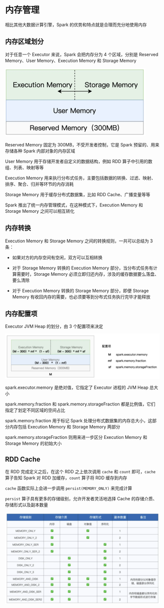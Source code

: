 # 内存管理

相比其他大数据计算引擎，Spark 的优势和特点就是合理而充分地使用内存

## 内存区域划分

对于任意一个 Executor 来说，Spark 会把内存分为 4 个区域，分别是 Reserved Memory、User Memory、Execution Memory 和 Storage Memory

![](../Picture/Spark/memory/01.png)

Reserved Memory 固定为 300MB，不受开发者控制，它是 Spark 预留的、用来存储各种 Spark 内部对象的内存区域

User Memory 用于存储开发者自定义的数据结构，例如 RDD 算子中引用的数组、列表、映射等等

Execution Memory 用来执行分布式任务，主要包括数据的转换、过滤、映射、排序、聚合、归并等环节的内存消耗

Storage Memory 用于缓存分布式数据集，比如 RDD Cache、广播变量等等

Spark 推出了统一内存管理模式，在这种模式下，Execution Memory 和 Storage Memory 之间可以相互转化

## 内存转换

Execution Memory 和 Storage Memory 之间的转换规则，一共可以总结为 3 条：

- 如果对方的内存空间有空闲，双方可以互相转换

- 对于 Storage Memory 转换的 Execution Memory 部分，当分布式任务有计算需要时，Storage Memory 必须立即归还内存，涉及的缓存数据要么落盘、要么清除

- 对于 Execution Memory 转换的 Storage Memory 部分，即便 Storage Memory 有收回内存的需要，也必须要等到分布式任务执行完毕才能释放

## 内存配置项

Executor JVM Heap 的划分，由 3 个配置项来决定

![](../Picture/Spark/memory/02.png)

spark.executor.memory 是绝对值，它指定了 Executor 进程的 JVM Heap 总大小

spark.memory.fraction 和 spark.memory.storageFraction 都是比例值，它们指定了划定不同区域的空间占比

spark.memory.fraction 用于标记 Spark 处理分布式数据集的内存总大小，这部分内存包括 Execution Memory 和 Storage Memory 两部分

spark.memory.storageFraction 则用来进一步区分 Execution Memory 和 Storage Memory 的初始大小

## RDD Cache

在 RDD 完成定义之后，在这个 RDD 之上依次调用 `cache` 和 `count` 即可，`cache` 算子告知 Spark 对 RDD 加缓存，`count` 算子将 RDD 缓存到内存

`cache` 函数实际上会进一步调用 `persist(MEMORY_ONLY)` 来完成计算

`persist` 算子具有更多的存储级别，允许开发者灵活地选择 Cache 的存储介质、存储形式以及副本数量

![](../Picture/Spark/memory/03.png)